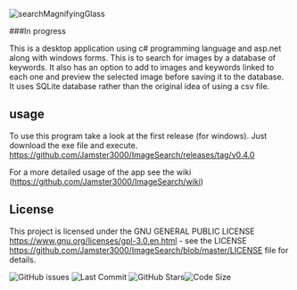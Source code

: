 

![searchMagnifyingGlass](https://github.com/Jamster3000/ImageSearch/assets/148760154/b062c4b1-6369-4e42-9b23-ef6411e04b77)

###In progress

This is a desktop application using c# programming language and asp.net along with windows forms. 
This is to search for images by a database of keywords. It also has an option to add to images and keywords linked to each one and preview the selected image before saving it to the database.
It uses SQLite database rather than the original idea of using a csv file.

## usage
To use this program take a look at the first release (for windows). Just download the exe file and execute.
https://github.com/Jamster3000/ImageSearch/releases/tag/v0.4.0

For a more detailed usage of the app see the wiki (https://github.com/Jamster3000/ImageSearch/wiki)

## License

This project is licensed under the GNU GENERAL PUBLIC LICENSE https://www.gnu.org/licenses/gpl-3.0.en.html - see the LICENSE https://github.com/Jamster3000/ImageSearch/blob/master/LICENSE file for details.


![GitHub issues](https://img.shields.io/github/issues/jamster3000/ImageSearch)
![Last Commit](https://img.shields.io/github/last-commit/jamster3000/ImageSearch)
![GitHub Stars](https://img.shields.io/github/stars/jamster3000/ImageSearch?style=social)![Code Size](https://img.shields.io/github/languages/code-size/jamster3000/ImageSearch)
